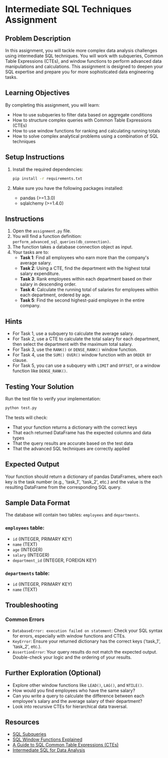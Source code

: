 # Intermediate SQL Techniques Assignment

## Problem Description

In this assignment, you will tackle more complex data analysis challenges using intermediate SQL techniques. You will work with subqueries, Common Table Expressions (CTEs), and window functions to perform advanced data manipulations and calculations. This assignment is designed to deepen your SQL expertise and prepare you for more sophisticated data engineering tasks.

## Learning Objectives

By completing this assignment, you will learn:
- How to use subqueries to filter data based on aggregate conditions
- How to structure complex queries with Common Table Expressions (CTEs)
- How to use window functions for ranking and calculating running totals
- How to solve complex analytical problems using a combination of SQL techniques

## Setup Instructions

1. Install the required dependencies:
   ```bash
   pip install -r requirements.txt
   ```

2. Make sure you have the following packages installed:
   - pandas (>=1.3.0)
   - sqlalchemy (>=1.4.0)

## Instructions

1. Open the `assignment.py` file.
2. You will find a function definition: `perform_advanced_sql_queries(db_connection)`.
3. The function takes a database connection object as input.
4. Your tasks are to:
   *   **Task 1**: Find all employees who earn more than the company's average salary.
   *   **Task 2**: Using a CTE, find the department with the highest total salary expenditure.
   *   **Task 3**: Rank employees within each department based on their salary in descending order.
   *   **Task 4**: Calculate the running total of salaries for employees within each department, ordered by age.
   *   **Task 5**: Find the second highest-paid employee in the entire company.

## Hints

*   For Task 1, use a subquery to calculate the average salary.
*   For Task 2, use a CTE to calculate the total salary for each department, then select the department with the maximum total salary.
*   For Task 3, use the `RANK()` or `DENSE_RANK()` window function.
*   For Task 4, use the `SUM() OVER()` window function with an `ORDER BY` clause.
*   For Task 5, you can use a subquery with `LIMIT` and `OFFSET`, or a window function like `DENSE_RANK()`.

## Testing Your Solution

Run the test file to verify your implementation:
```bash
python test.py
```

The tests will check:
- That your function returns a dictionary with the correct keys
- That each returned DataFrame has the expected columns and data types
- That the query results are accurate based on the test data
- That the advanced SQL techniques are correctly applied

## Expected Output

Your function should return a dictionary of pandas DataFrames, where each key is the task number (e.g., 'task_1', 'task_2', etc.) and the value is the resulting DataFrame from the corresponding SQL query.

## Sample Data Format

The database will contain two tables: `employees` and `departments`.

### `employees` table:
- `id` (INTEGER, PRIMARY KEY)
- `name` (TEXT)
- `age` (INTEGER)
- `salary` (INTEGER)
- `department_id` (INTEGER, FOREIGN KEY)

### `departments` table:
- `id` (INTEGER, PRIMARY KEY)
- `name` (TEXT)

## Troubleshooting

### Common Errors
- `DatabaseError: execution failed on statement`: Check your SQL syntax for errors, especially with window functions and CTEs.
- `KeyError`: Ensure your returned dictionary has the correct keys ('task_1', 'task_2', etc.).
- `AssertionError`: Your query results do not match the expected output. Double-check your logic and the ordering of your results.

## Further Exploration (Optional)

*   Explore other window functions like `LEAD()`, `LAG()`, and `NTILE()`.
*   How would you find employees who have the same salary?
*   Can you write a query to calculate the difference between each employee's salary and the average salary of their department?
*   Look into recursive CTEs for hierarchical data traversal.

## Resources

- [SQL Subqueries](https://www.essentialsql.com/sql-subqueries/)
- [SQL Window Functions Explained](https://learnsql.com/blog/sql-window-functions-explained/)
- [A Guide to SQL Common Table Expressions (CTEs)](https://www.simplilearn.com/tutorials/sql-tutorial/sql-cte)
- [Intermediate SQL for Data Analysis](https://www.datacamp.com/courses/intermediate-sql)
